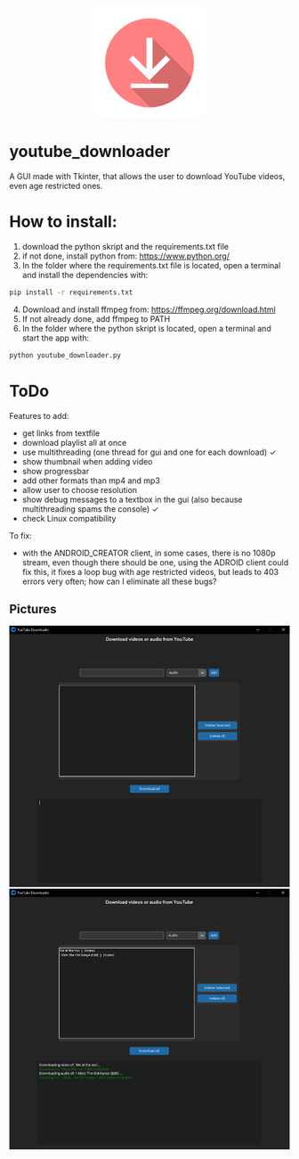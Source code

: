 <div align="center">
  <p>
    <a href="https://github.com/mr-s8/youtube_downloader/blob/main/images/download_logo.png"><img src="https://github.com/mr-s8/youtube_downloader/blob/main/images/download_logo.png" width="200" alt="pytube logo" /></a>
  </p>
</div>



# youtube_downloader
A GUI made with Tkinter, that allows the user to download YouTube videos, even age restricted ones.

# How to install:
1. download the python skript and the requirements.txt file
2. if not done, install python from: https://www.python.org/
3. In the folder where the requirements.txt file is located, open a terminal and install the dependencies with:
```bash
pip install -r requirements.txt
```
4. Download and install ffmpeg from: https://ffmpeg.org/download.html
5. If not already done, add ffmpeg to PATH
6. In the folder where the python skript is located, open a terminal and start the app with:
```bash
python youtube_downloader.py
```


# ToDo
Features to add:
- get links from textfile
- download playlist all at once
- use multithreading (one thread for gui and one for each download)                             ✓
- show thumbnail when adding video
- show progressbar
- add other formats than mp4 and mp3
- allow user to choose resolution
- show debug messages to a textbox in the gui (also because multithreading spams the console)  ✓
- check Linux compatibility

To fix:
- with the ANDROID_CREATOR client, in some cases, there is no 1080p stream, even though there should be one,
    using the ADROID client could fix this, it fixes a loop bug with age restricted videos, but leads to 403 errors
    very often; how can I eliminate all these bugs?

## Pictures
<div align="center">
  <p>
    <a href="https://github.com/mr-s8/youtube_downloader/blob/main/images/youtube_downloader_gui.png"><img src="https://github.com/mr-s8/youtube_downloader/blob/main/images/youtube_downloader_gui.png" width="800" alt="pytube 
    logo" /></a>
    <a href="https://github.com/mr-s8/youtube_downloader/blob/main/images/youtube_downloader_gui_tested.png"><img src="https://github.com/mr-s8/youtube_downloader/blob/main/images/youtube_downloader_gui_tested.png"       
    width="800" alt="pytube logo" /></a>
  </p>
</div>
